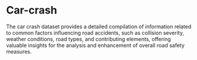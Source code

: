 # Car-crash
The car crash dataset provides a detailed compilation of information related to common factors influencing road accidents, such as collision severity, weather conditions, road types, and contributing elements, offering valuable insights for the analysis and enhancement of overall road safety measures.
